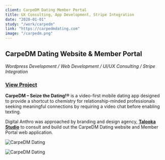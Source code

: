 ```yaml
---
client: CarpeDM Dating Member Portal
title: UX Consulting, App Development, Stripe Integration
date: "2020-01-01"
study: "/work/carpedm"
link: "https://carpedmdating.com"
image: "/carpedm.png"
---
```


## CarpeDM Dating Website & Member Portal

_Wordpress Development / Web Development / UI/UX Consulting / Stripe Integration_

### [View Project](https://portal.carpedmdating.com)

**CarpeDM – Seize the Dating!®** is a video-first mobile dating app designed to provide a shortcut to chemistry for relationship-minded professionals seeking meaningful connections by requiring a video chat before enabling texting.

Digital Anthro was approached by branding and design agency, **[Talooka Studio](https://www.talookastudio.com/)** to consult and build out the CarpeDM Dating website and Member Portal web application.

![CarpeDM Dating](/carpedm-website-imac.png)

<!-- ![CarpeDM Dating](/carpedm-website5-imac.png)

![CarpeDM Dating](/carpedm-website3-imac.png)

![CarpeDM Dating](/carpedm-website2-imac.png) -->

![CarpeDM Dating](/carpedm-app-imac.png)
